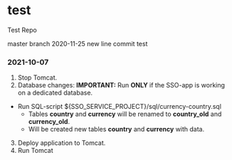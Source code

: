 # test
Test Repo

master branch
2020-11-25 new line
commit test



### 2021-10-07

1. Stop Tomcat.
2. Database changes:
    **IMPORTANT:**
        Run **ONLY** if the SSO-app is working on a dedicated database.

  - Run SQL-script ${SSO_SERVICE_PROJECT}/sql/currency-country.sql
    + Tables **country** and **currency** will be renamed to **country_old** and **currency_old**.
    + Will be created new tables  **country** and **currency** with data.
3. Deploy application to Tomcat.
4. Run Tomcat
